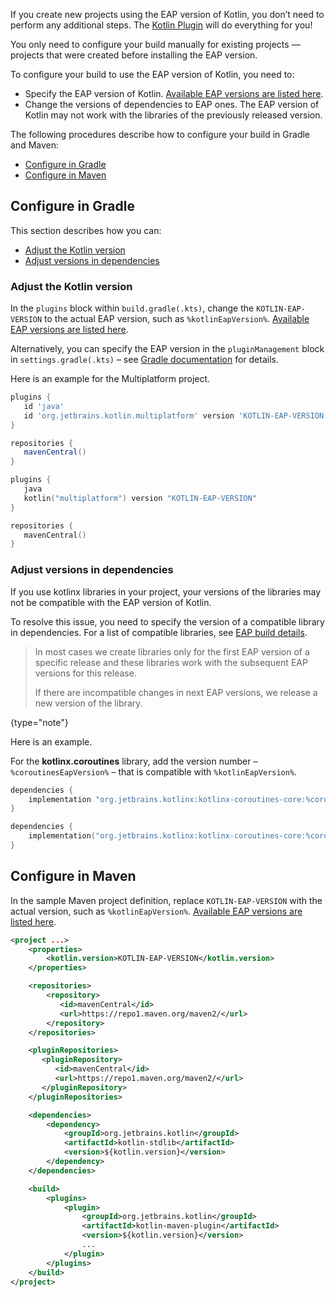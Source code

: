 [//]: # (title: Configure your build for EAP)

If you create new projects using the EAP version of Kotlin, you don’t need to perform any additional steps. The [Kotlin Plugin](install-eap-plugin.md) will do everything for you!

You only need to configure your build manually for existing projects — projects that were created before installing the EAP version.

To configure your build to use the EAP version of Kotlin, you need to: 

* Specify the EAP version of Kotlin. [Available EAP versions are listed here](eap.md#build-details).
* Change the versions of dependencies to EAP ones.
The EAP version of Kotlin may not work with the libraries of the previously released version. 

The following procedures describe how to configure your build in Gradle and Maven:

* [Configure in Gradle](#configure-in-gradle)
* [Configure in Maven](#configure-in-maven)  

## Configure in Gradle 

This section describes how you can:

* [Adjust the Kotlin version](#adjust-the-kotlin-version)
* [Adjust versions in dependencies](#adjust-versions-in-dependencies)

### Adjust the Kotlin version

In the `plugins` block within `build.gradle(.kts)`, change the `KOTLIN-EAP-VERSION` to the actual EAP version,
such as `%kotlinEapVersion%`. [Available EAP versions are listed here](eap.md#build-details).

Alternatively, you can specify the EAP version in the `pluginManagement` block in `settings.gradle(.kts)` – see [Gradle documentation](https://docs.gradle.org/current/userguide/plugins.html#sec:plugin_version_management) for details.

Here is an example for the Multiplatform project.

<tabs>

```groovy
plugins {
   id 'java'
   id 'org.jetbrains.kotlin.multiplatform' version 'KOTLIN-EAP-VERSION'
}

repositories {
   mavenCentral()
}
```

```kotlin
plugins {
   java
   kotlin("multiplatform") version "KOTLIN-EAP-VERSION"
}

repositories {
   mavenCentral()
}
```

</tabs>

### Adjust versions in dependencies

If you use kotlinx libraries in your project, your versions of the libraries may not be compatible with the EAP version of Kotlin.

To resolve this issue, you need to specify the version of a compatible library in dependencies. For a list of compatible libraries, 
see [EAP build details](eap.md#build-details). 

> In most cases we create libraries only for the first EAP version of a specific release and these libraries work with the subsequent EAP versions for this release.
> 
> If there are incompatible changes in next EAP versions, we release a new version of the library.
>
{type="note"}

Here is an example.

For the **kotlinx.coroutines** library, add the version number – `%coroutinesEapVersion%` – that is compatible with `%kotlinEapVersion%`. 

<tabs>

```groovy
dependencies {
    implementation "org.jetbrains.kotlinx:kotlinx-coroutines-core:%coroutinesEapVersion%"
}
```

```kotlin
dependencies {
    implementation("org.jetbrains.kotlinx:kotlinx-coroutines-core:%coroutinesEapVersion%")
}
```

</tabs>

## Configure in Maven

In the sample Maven project definition, replace `KOTLIN-EAP-VERSION` with the actual version, such as `%kotlinEapVersion%`.
[Available EAP versions are listed here](eap.md#build-details).

```xml
<project ...>
    <properties>
        <kotlin.version>KOTLIN-EAP-VERSION</kotlin.version>
    </properties>

    <repositories>
        <repository>
           <id>mavenCentral</id>
           <url>https://repo1.maven.org/maven2/</url>
        </repository>
    </repositories>

    <pluginRepositories>
       <pluginRepository>
          <id>mavenCentral</id>
          <url>https://repo1.maven.org/maven2/</url>
       </pluginRepository>
    </pluginRepositories>

    <dependencies>
        <dependency>
            <groupId>org.jetbrains.kotlin</groupId>
            <artifactId>kotlin-stdlib</artifactId>
            <version>${kotlin.version}</version>
        </dependency>
    </dependencies>

    <build>
        <plugins>
            <plugin>
                <groupId>org.jetbrains.kotlin</groupId>
                <artifactId>kotlin-maven-plugin</artifactId>
                <version>${kotlin.version}</version>
                ...
            </plugin>
        </plugins>
    </build>
</project>
```

